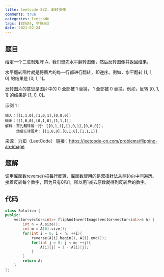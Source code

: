 ```yaml
---
title: leetcode 832. 翻转图像
comments: true
categories: leetcode
tags: [双指针, 字符串]
date: 2021-02-24
---
```


## 题目
给定一个二进制矩阵 A，我们想先水平翻转图像，然后反转图像并返回结果。

水平翻转图片就是将图片的每一行都进行翻转，即逆序。例如，水平翻转 [1, 1, 0] 的结果是 [0, 1, 1]。

反转图片的意思是图片中的 0 全部被 1 替换， 1 全部被 0 替换。例如，反转 [0, 1, 1] 的结果是 [1, 0, 0]。

示例 1：
```
输入：[[1,1,0],[1,0,1],[0,0,0]]
输出：[[1,0,0],[0,1,0],[1,1,1]]
解释：首先翻转每一行: [[0,1,1],[1,0,1],[0,0,0]]；
     然后反转图片: [[1,0,0],[0,1,0],[1,1,1]]
```
来源：力扣（LeetCode）
链接：https://leetcode-cn.com/problems/flipping-an-image

## 题解
调用库函数reverse()把每行反转，库函数使用的是双指针法从两边向中间遍历。接着反转每个数字，因为只有0和1，所以用1减去原数就得到反转后的数字。

## 代码
```cpp 
class Solution {
public:
    vector<vector<int>> flipAndInvertImage(vector<vector<int>>& A) {
        int n = A.size();
        int m = A[0].size();
        for(int i = 0; i < n; ++i){
            reverse(A[i].begin(), A[i].end());
            for(int j = 0; j < m; ++j){
                A[i][j] = 1 - A[i][j];
            }
        }
        return A;
    }
};
```